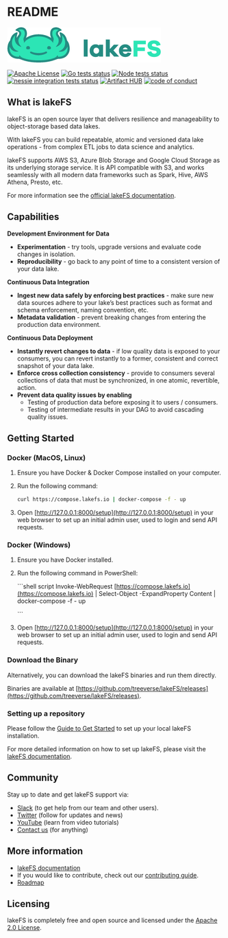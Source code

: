 # README

![](.gitbook/assets/logo_large.png)

 [![Apache License](https://img.shields.io/badge/License-Apache%202.0-blue.svg)](https://raw.githubusercontent.com/treeverse/lakeFS/master/LICENSE) [![Go tests status](https://github.com/treeverse/lakeFS/workflows/Go/badge.svg?branch=master)](https://github.com/treeverse/lakeFS/actions?query=workflow%3AGo+branch%3Amaster++) [![Node tests status](https://github.com/treeverse/lakeFS/workflows/Node/badge.svg?branch=master)](https://github.com/treeverse/lakeFS/actions?query=workflow%3ANode+branch%3Amaster++) [![nessie integration tests status](https://github.com/treeverse/lakeFS/workflows/Nessie/badge.svg)](https://github.com/treeverse/lakeFS/actions?query=workflow%3ANessie) [![Artifact HUB](https://img.shields.io/endpoint?url=https://artifacthub.io/badge/repository/lakefs)](https://artifacthub.io/packages/search?repo=lakefs) [![code of conduct](https://img.shields.io/badge/Contributor%20Covenant-v2.0%20adopted-ff69b4.svg)](code_of_conduct.md)

## What is lakeFS

lakeFS is an open source layer that delivers resilience and manageability to object-storage based data lakes.

With lakeFS you can build repeatable, atomic and versioned data lake operations - from complex ETL jobs to data science and analytics.

lakeFS supports AWS S3, Azure Blob Storage and Google Cloud Storage as its underlying storage service. It is API compatible with S3, and works seamlessly with all modern data frameworks such as Spark, Hive, AWS Athena, Presto, etc.

For more information see the [official lakeFS documentation](https://docs.lakefs.io).

## Capabilities

**Development Environment for Data**

* **Experimentation** - try tools, upgrade versions and evaluate code changes in isolation. 
* **Reproducibility** - go back to any point of time to a consistent version of your data lake.

**Continuous Data Integration**

* **Ingest new data safely by enforcing best practices** - make sure new data sources adhere to your lake’s best practices such as format and schema enforcement, naming convention, etc.  
* **Metadata validation** - prevent breaking changes from entering the production data environment.

**Continuous Data Deployment**

* **Instantly revert changes to data** - if low quality data is exposed to your consumers, you can revert instantly to a former, consistent and correct snapshot of your data lake.
* **Enforce cross collection consistency** - provide to consumers several collections of data that must be synchronized, in one atomic, revertible, action.
* **Prevent data quality issues by enabling**
  * Testing of production data before exposing it to users / consumers.
  * Testing of intermediate results in your DAG to avoid cascading quality issues.

## Getting Started

### Docker \(MacOS, Linux\)

1. Ensure you have Docker & Docker Compose installed on your computer.
2. Run the following command:

   ```bash
   curl https://compose.lakefs.io | docker-compose -f - up
   ```

3. Open [http://127.0.0.1:8000/setup](http://127.0.0.1:8000/setup) in your web browser to set up an initial admin user, used to login and send API requests.

### Docker \(Windows\)

1. Ensure you have Docker installed.
2. Run the following command in PowerShell:

   \`\`\`shell script Invoke-WebRequest [https://compose.lakefs.io](https://compose.lakefs.io) \| Select-Object -ExpandProperty Content \| docker-compose -f - up

   \`\`\`

3. Open [http://127.0.0.1:8000/setup](http://127.0.0.1:8000/setup) in your web browser to set up an initial admin user, used to login and send API requests.

### Download the Binary

Alternatively, you can download the lakeFS binaries and run them directly.

Binaries are available at [https://github.com/treeverse/lakeFS/releases](https://github.com/treeverse/lakeFS/releases).

### Setting up a repository

Please follow the [Guide to Get Started](https://docs.lakefs.io/quickstart/repository) to set up your local lakeFS installation.

For more detailed information on how to set up lakeFS, please visit the [lakeFS documentation](https://docs.lakefs.io).

## Community

Stay up to date and get lakeFS support via:

* [Slack](https://lakefs.io/slack) \(to get help from our team and other users\).
* [Twitter](https://twitter.com/lakeFS) \(follow for updates and news\)
* [YouTube](https://lakefs.io/youtube) \(learn from video tutorials\)
* [Contact us](https://lakefs.io/contact-us/) \(for anything\)

## More information

* [lakeFS documentation](https://docs.lakefs.io)
* If you would like to contribute, check out our [contributing guide](https://docs.lakefs.io/contributing).
* [Roadmap](https://docs.lakefs.io/roadmap.html)

## Licensing

lakeFS is completely free and open source and licensed under the [Apache 2.0 License](https://www.apache.org/licenses/LICENSE-2.0).

